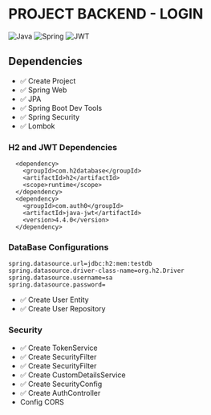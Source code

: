 # PROJECT BACKEND - LOGIN

![Java](https://img.shields.io/badge/java-%23ED8B00.svg?style=for-the-badge&logo=openjdk&logoColor=white)
![Spring](https://img.shields.io/badge/spring-%236DB33F.svg?style=for-the-badge&logo=spring&logoColor=white)
![JWT](https://img.shields.io/badge/JWT-black?style=for-the-badge&logo=JSON%20web%20tokens)



## Dependencies
+ ✅ Create Project
+ ✅ Spring Web
+ ✅ JPA
+ ✅ Spring Boot Dev Tools
+ ✅ Spring Security
+ ✅ Lombok


### H2 and JWT Dependencies
```
  <dependency>
    <groupId>com.h2database</groupId>
    <artifactId>h2</artifactId>
    <scope>runtime</scope>
  </dependency>
  <dependency>
    <groupId>com.auth0</groupId>
    <artifactId>java-jwt</artifactId>
    <version>4.4.0</version>
  </dependency>
```

### DataBase Configurations
```
spring.datasource.url=jdbc:h2:mem:testdb
spring.datasource.driver-class-name=org.h2.Driver
spring.datasource.username=sa
spring.datasource.password=
```

+ ✅ Create User Entity
+ ✅ Create User Repository


### Security
+ ✅ Create TokenService
+ ✅ Create SecurityFilter
+ ✅ Create SecurityFilter
+ ✅ Create CustomDetailsService
+ ✅ Create SecurityConfig
+ ✅ Create AuthController
+  Config CORS
